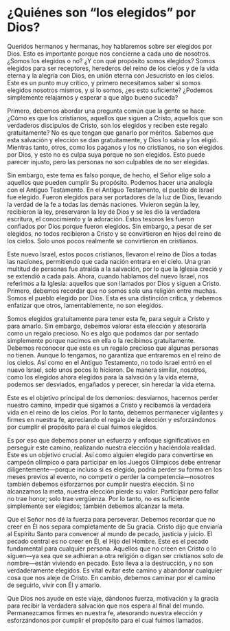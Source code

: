 # ¿Quiénes son “los elegidos” por Dios?

Queridos hermanos y hermanas, hoy hablaremos sobre ser elegidos por Dios. Esto es importante porque nos concierne a cada uno de nosotros. ¿Somos los elegidos o no? ¿Y con qué propósito somos elegidos? Somos elegidos para ser receptores, herederos del reino de los cielos y de la vida eterna y la alegría con Dios, en unión eterna con Jesucristo en los cielos. Este es un punto muy crítico, y primero necesitamos saber si somos elegidos nosotros mismos, y si lo somos, ¿es esto suficiente? ¿Podemos simplemente relajarnos y esperar a que algo bueno suceda?

Primero, debemos abordar una pregunta común que la gente se hace: ¿Cómo es que los cristianos, aquellos que siguen a Cristo, aquellos que son verdaderos discípulos de Cristo, son los elegidos y reciben este regalo gratuitamente? No es que tengan que ganarlo por méritos. Sabemos que esta salvación y elección se dan gratuitamente, y Dios lo sabía y los eligió. Mientras tanto, otros, como los paganos y los no cristianos, no son elegidos por Dios, y esto no es culpa suya porque no son elegidos. Esto puede parecer injusto, pero las personas no son culpables de no ser elegidas.

Sin embargo, este tema es falso porque, de hecho, el Señor elige solo a aquellos que pueden cumplir Su propósito. Podemos hacer una analogía con el Antiguo Testamento. En el Antiguo Testamento, el pueblo de Israel fue elegido. Fueron elegidos para ser portadores de la luz de Dios, llevando la verdad de la fe a todas las demás naciones. Vivieron según la ley, recibieron la ley, preservaron la ley de Dios y se les dio la verdadera escritura, el conocimiento y la adoración. Estos tesoros les fueron confiados por Dios porque fueron elegidos. Sin embargo, a pesar de ser elegidos, no todos recibieron a Cristo y se convirtieron en hijos del reino de los cielos. Solo unos pocos realmente se convirtieron en cristianos.

Este nuevo Israel, estos pocos cristianos, llevaron el reino de Dios a todas las naciones, permitiendo que cada nación entrara en el cielo. Una gran multitud de personas fue atraída a la salvación, por lo que la Iglesia creció y se extendió a cada país. Ahora, cuando hablamos del nuevo Israel, nos referimos a la Iglesia: aquellos que son llamados por Dios y siguen a Cristo. Primero, debemos recordar que no somos solo una religión entre muchas. Somos el pueblo elegido por Dios. Esta es una distinción crítica, y debemos enfatizar que otros, lamentablemente, no son elegidos.

Somos elegidos gratuitamente para tener esta fe, para seguir a Cristo y para amarlo. Sin embargo, debemos valorar esta elección y atesorarla como un regalo precioso. No es algo que podamos dar por sentado simplemente porque nacimos en ella o la recibimos gratuitamente. Debemos reconocer que este es un regalo precioso que algunas personas no tienen. Aunque lo tengamos, no garantiza que entraremos en el reino de los cielos. Así como en el Antiguo Testamento, no todo Israel entró en el nuevo Israel, solo unos pocos lo hicieron. De manera similar, nosotros, como los elegidos ahora elegidos para la salvación y la vida eterna, podemos ser desviados, engañados y perecer, sin heredar la vida eterna.

Este es el objetivo principal de los demonios: desviarnos, hacernos perder nuestro camino, impedir que sigamos a Cristo y recibamos la verdadera vida en el reino de los cielos. Por lo tanto, debemos permanecer vigilantes y firmes en nuestra fe, apreciando el regalo de la elección y esforzándonos por cumplir el propósito para el cual fuimos elegidos.

Es por eso que debemos poner un esfuerzo y enfoque significativos en perseguir este camino, realizando nuestra elección y haciéndola realidad. Este es un objetivo crucial. Así como alguien elegido para convertirse en campeón olímpico o para participar en los Juegos Olímpicos debe entrenar diligentemente—porque incluso si es elegido, podría perder su forma en los meses previos al evento, no competir o perder la competencia—nosotros también debemos esforzarnos por cumplir nuestra elección. Si no alcanzamos la meta, nuestra elección pierde su valor. Participar pero fallar no trae honor; solo trae vergüenza. Por lo tanto, no es suficiente simplemente ser elegidos; también debemos alcanzar la meta.

Que el Señor nos dé la fuerza para perseverar. Debemos recordar que no creer en Él nos separa completamente de Su gracia. Cristo dijo que enviaría al Espíritu Santo para convencer al mundo de pecado, justicia y juicio. El pecado central es no creer en Él, el Hijo del Hombre. Este es el pecado fundamental para cualquier persona. Aquellos que no creen en Cristo o lo siguen—ya sea que se adhieran a otra religión o digan ser cristianos solo de nombre—están viviendo en pecado. Esto lleva a la destrucción, y no son verdaderamente elegidos. Es vital evitar este camino y abandonar cualquier cosa que nos aleje de Cristo. En cambio, debemos caminar por el camino de seguirlo, vivir con Él y amarlo.

Que Dios nos ayude en este viaje, dándonos fuerza, motivación y la gracia para recibir la verdadera salvación que nos espera al final del mundo. Permanezcamos firmes en nuestra fe, atesorando nuestra elección y esforzándonos por cumplir el propósito para el cual fuimos llamados.

